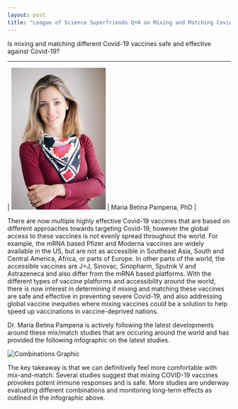 ```yaml
---
layout: post
title: "League of Science Superfriends Q+A on Mixing and Matching Covid-19 Vaccines""
---
```


Is mixing and matching different Covid-19 vaccines safe and effective against Covid-19?

---

| ![Maria Betina Pampena, PhD](/assets/img/mb-pampena.jpg#small) | Maria Betina Pampena, PhD |


There are now multiple highly effective Covid-19 vaccines that are based on different approaches towards targeting Covid-19, however the global access to these vaccines is not evenly spread throughout the world. For example, the mRNA based Pfizer and Moderna vaccines are widely available in the US, but are not as accessible in Southeast Asia, South and Central America, Africa, or parts of Europe. In other parts of the world, the accessible vaccines are J+J, Sinovac, Sinopharm, Sputnik V and Astrazeneca and also differ from the mRNA based platforms.  With the different types of vaccine platforms and accessibility around the world, there is now interest in determining if mixing and matching these vaccines are safe and effective in preventing severe Covid-19, and also addressing global vaccine inequities where mixing vaccines could be a solution to help speed up vaccinations in vaccine-deprived nations.

Dr. Maria Betina Pampena is actively following the latest developments around these mix/match studies that are occuring around the world and has provided the following infographic on the latest studies.

![Combinations Graphic](/assets/img/accines-combinations-en.png)

The key takeaway is that we can definitively feel more comfortable with mix-and-match: Several studies suggest that mixing COVID-19 vaccines provokes potent immune responses and is safe. More studies are underway evaluating different combinations and monitoring long-term effects as outlined in the infographic above.
